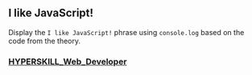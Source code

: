 ## I like JavaScript!

Display the `I like JavaScript!` phrase using `console.log` based on the code from the theory.

### [HYPERSKILL_Web_Developer](https://github.com/kakanew/HYPERSKILL_Web_Developer)

